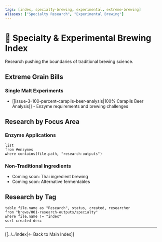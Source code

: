 ```yaml
---
tags: [index, specialty-brewing, experimental, extreme-brewing]
aliases: ["Specialty Research", "Experimental Brewing"]
---
```


# 🧪 Specialty & Experimental Brewing Index

Research pushing the boundaries of traditional brewing science.

## Extreme Grain Bills

### Single Malt Experiments
- [[issue-3-100-percent-carapils-beer-analysis|100% Carapils Beer Analysis]] - Enzyme requirements and brewing challenges

## Research by Focus Area

### Enzyme Applications
```dataview
list
from #enzymes
where contains(file.path, "research-outputs")
```

### Non-Traditional Ingredients
- Coming soon: Thai ingredient brewing
- Coming soon: Alternative fermentables

## Research by Tag

```dataview
table file.name as "Research", status, created, researcher
from "brews/001-research-outputs/specialty"
where file.name != "index"
sort created desc
```

---
[[../../index|← Back to Main Index]]